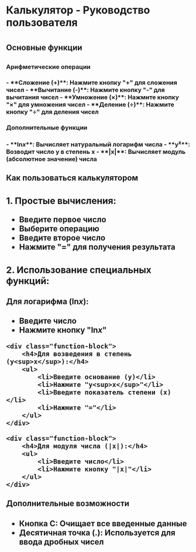 
<h1>Калькулятор - Руководство пользователя<h1>



<h2>Основные функции<h2>



<h3>Арифметические операции<h3>


<div class="function">
- **Сложение (+)**: Нажмите кнопку "+" для сложения чисел
- **Вычитание (-)**: Нажмите кнопку "-" для вычитания чисел
- **Умножение (×)**: Нажмите кнопку "×" для умножения чисел
- **Деление (÷)**: Нажмите кнопку "÷" для деления чисел
</div>

<h3>Дополнительные функции<h3>


<div class="function">
- **ln<i>x</i>**: Вычисляет натуральный логарифм числа
- **y<sup>x</sup>**: Возводит число y в степень x
- **|x|**: Вычисляет модуль (абсолютное значение) числа
</div>


<h2> Как пользоваться калькулятором<h2>



<div class="instruction-block">
    <h3>1. Простые вычисления:</h3>
    <ul>
        <li>Введите первое число</li>
        <li>Выберите операцию</li>
        <li>Введите второе число</li>
        <li>Нажмите "=" для получения результата</li>
    </ul>
</div>

<div class="instruction-block">
    <h3>2. Использование специальных функций:</h3>
    <div class="function-block">
        <h4>Для логарифма (ln<i>x</i>):</h4>
        <ul>
            <li>Введите число</li>
            <li>Нажмите кнопку "ln<i>x</i>"</li>
        </ul>
    </div>
    
    <div class="function-block">
        <h4>Для возведения в степень (y<sup>x</sup>):</h4>
        <ul>
            <li>Введите основание (y)</li>
            <li>Нажмите "y<sup>x</sup>"</li>
            <li>Введите показатель степени (x)</li>
            <li>Нажмите "="</li>
        </ul>
    </div>
    
    <div class="function-block">
        <h4>Для модуля числа (|x|):</h4>
        <ul>
            <li>Введите число</li>
            <li>Нажмите кнопку "|x|"</li>
        </ul>
    </div>
</div>


<h2>Дополнительные возможности<h2>


<div class="features-block">
    <ul>
        <li><strong>Кнопка C</strong>: Очищает все введенные данные</li>
        <li><strong>Десятичная точка (.)</strong>: Используется для ввода дробных чисел